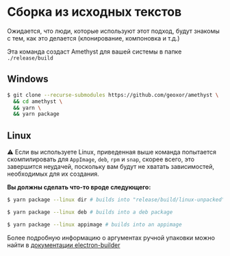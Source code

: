 # Сборка из исходных текстов
Ожидается, что люди, которые используют этот подход, будут знакомы с тем, как это делается (клонирование, компоновка и т.д.)

Эта команда создаст Amethyst для вашей системы в папке `./release/build`

## Windows
```sh
$ git clone --recurse-submodules https://github.com/geoxor/amethyst \
  && cd amethyst \
  && yarn \
  && yarn package 
```

## Linux
⚠️ Если вы используете Linux, приведенная выше команда попытается скомпилировать для 
`AppImage`, `deb`, `rpm` и `snap`, скорее всего, это завершится неудачей, поскольку вам будут не хватать
зависимостей, необходимых для их создания.

**Вы должны сделать что-то вроде следующего:**

```sh
$ yarn package --linux dir # builds into "release/build/linux-unpacked"
```

```sh
$ yarn package --linux deb # builds into a deb package
```

```sh
$ yarn package --linux appimage # builds into an appimage
```

Более подробную информацию о аргументах ручной упаковки можно найти в [документации electron-builder](https://www.electron.build/configuration/linux.html)
